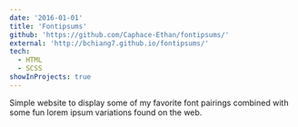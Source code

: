 ```yaml
---
date: '2016-01-01'
title: 'Fontipsums'
github: 'https://github.com/Caphace-Ethan/fontipsums/'
external: 'http://bchiang7.github.io/fontipsums/'
tech:
  - HTML
  - SCSS
showInProjects: true
---
```


Simple website to display some of my favorite font pairings combined with some fun lorem ipsum variations found on the web.
